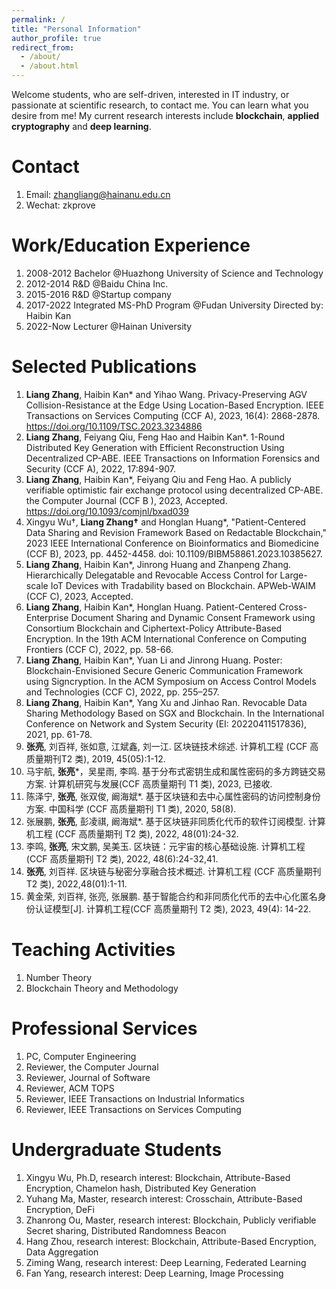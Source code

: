 ```yaml
---
permalink: /
title: "Personal Information"
author_profile: true
redirect_from: 
  - /about/
  - /about.html
---
```


Welcome students, who are self-driven, interested in IT industry, or passionate at scientific research, to contact me. You can learn what you desire from me! My current research interests include **blockchain**, **applied cryptography** and **deep learning**.

Contact
======
1. Email: zhangliang@hainanu.edu.cn
1. Wechat: zkprove


Work/Education Experience
======
1. 2008-2012 Bachelor @Huazhong University of Science and Technology
1. 2012-2014 R&D @Baidu China Inc.
1. 2015-2016 R&D @Startup company
1. 2017-2022 Integrated MS-PhD Program @Fudan University Directed by: Haibin Kan
1. 2022-Now Lecturer @Hainan University


Selected Publications
======
1. **Liang Zhang**, Haibin Kan* and Yihao Wang. Privacy-Preserving AGV Collision-Resistance at the Edge Using Location-Based Encryption. IEEE Transactions on Services Computing (CCF A), 2023, 16(4): 2868-2878. https://doi.org/10.1109/TSC.2023.3234886
1. **Liang Zhang**, Feiyang Qiu, Feng Hao and Haibin Kan*. 1-Round Distributed Key Generation with Efficient Reconstruction Using Decentralized CP-ABE. IEEE Transactions on Information Forensics and Security (CCF A), 2022, 17:894-907.
1. **Liang Zhang**, Haibin Kan*, Feiyang Qiu and Feng Hao. A publicly verifiable optimistic fair exchange protocol using decentralized CP-ABE. the Computer Journal (CCF B ), 2023, Accepted. https://doi.org/10.1093/comjnl/bxad039
1. Xingyu Wu†, **Liang Zhang†** and Honglan Huang*, "Patient-Centered Data Sharing and Revision Framework Based on Redactable Blockchain," 2023 IEEE International Conference on Bioinformatics and Biomedicine (CCF B), 2023, pp. 4452-4458. doi: 10.1109/BIBM58861.2023.10385627.
1. **Liang Zhang**, Haibin Kan*, Jinrong Huang and Zhanpeng Zhang. Hierarchically Delegatable and Revocable Access Control for Large-scale IoT Devices with Tradability based on Blockchain. APWeb-WAIM (CCF C), 2023, Accepted.
1. **Liang Zhang**, Haibin Kan*, Honglan Huang. Patient-Centered Cross-Enterprise Document Sharing and Dynamic Consent Framework using Consortium Blockchain and Ciphertext-Policy Attribute-Based Encryption. In the 19th ACM International Conference on Computing Frontiers (CCF C), 2022, pp. 58-66.
1. **Liang Zhang**, Haibin Kan*, Yuan Li and Jinrong Huang. Poster: Blockchain-Envisioned Secure Generic Communication Framework using Signcryption. In the ACM Symposium on Access Control Models and Technologies (CCF C), 2022, pp. 255–257.
1. **Liang Zhang**, Haibin Kan*, Yang Xu and Jinhao Ran. Revocable Data Sharing Methodology Based on SGX and Blockchain. In the International Conference on Network and System Security (EI: 20220411517836), 2021, pp. 61-78.
1. **张亮**, 刘百祥, 张如意, 江斌鑫, 刘一江. 区块链技术综述. 计算机工程 (CCF 高质量期刊T2 类), 2019, 45(05):1-12.
1. 马宇航, **张亮***，吴星雨, 李鸣. 基于分布式密钥生成和属性密码的多方跨链交易方案. 计算机研究与发展(CCF 高质量期刊 T1 类), 2023, 已接收.
1. 陈泽宁, **张亮**, 张双俊, 阚海斌*. 基于区块链和去中心属性密码的访问控制身份方案. 中国科学 (CCF 高质量期刊 T1 类), 2020, 58(8).
1. 张展鹏, **张亮**, 彭凌祺, 阚海斌*. 基于区块链非同质化代币的软件订阅模型. 计算机工程 (CCF 高质量期刊 T2 类), 2022, 48(01):24-32.
1. 李鸣, **张亮**, 宋文鹏, 吴美玉. 区块链：元宇宙的核心基础设施. 计算机工程 (CCF 高质量期刊 T2 类), 2022, 48(6):24-32,41.
1. **张亮**, 刘百祥. 区块链与秘密分享融合技术概述. 计算机工程 (CCF 高质量期刊 T2 类), 2022,48(01):1-11.
1. 黄金荣, 刘百祥, 张亮, 张展鹏. 基于智能合约和非同质化代币的去中心化匿名身份认证模型[J]. 计算机工程(CCF 高质量期刊 T2 类), 2023, 49(4): 14-22.



Teaching Activities
======
1. Number Theory
1. Blockchain Theory and Methodology


Professional Services
======
1. PC, Computer Engineering
1. Reviewer, the Computer Journal
1. Reviewer, Journal of Software
1. Reviewer, ACM TOPS
1. Reviewer, IEEE Transactions on Industrial Informatics
1. Reviewer, IEEE Transactions on Services Computing


Undergraduate Students
======
1. Xingyu Wu, Ph.D, research interest: Blockchain, Attribute-Based Encryption, Chamelon hash, Distributed Key Generation
1. Yuhang Ma, Master, research interest: Crosschain, Attribute-Based Encryption, DeFi
1. Zhanrong Ou, Master, research interest: Blockchain, Publicly verifiable Secret sharing, Distributed Randomness Beacon
1. Hang Zhou, research interest: Blockchain, Attribute-Based Encryption, Data Aggregation
1. Ziming Wang, research interest: Deep Learning, Federated Learning
1. Fan Yang, research interest: Deep Learning, Image Processing

